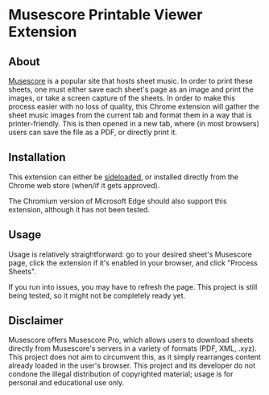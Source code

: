 # Musescore Printable Viewer Extension

## About

[Musescore](https://musescore.com) is a popular site that hosts sheet music. In order to print these sheets, one must either save each sheet's page as an image and print the images, or take a screen capture of the sheets. In order to make this process easier with no loss of quality, this Chrome extension will gather the sheet music images from the current tab and format them in a way that is printer-friendly. This is then opened in a new tab, where (in most browsers) users can save the file as a PDF, or directly print it.

## Installation

This extension can either be [sideloaded](https://www.cnet.com/tech/services-and-software/how-to-install-chrome-extensions-manually/), or installed directly from the Chrome web store (when/if it gets approved).

The Chromium version of Microsoft Edge should also support this extension, although it has not been tested.

## Usage

Usage is relatively straightforward: go to your desired sheet's Musescore page, click the extension if it's enabled in your browser, and click "Process Sheets".

If you run into issues, you may have to refresh the page. This project is still being tested, so it might not be completely ready yet.

## Disclaimer

Musescore offers Musescore Pro, which allows users to download sheets directly from Musescore's servers in a variety of formats (PDF, XML, .xyz). This project does not aim to circumvent this, as it simply rearranges content already loaded in the user's browser. This project and its developer do not condone the illegal distribution of copyrighted material; usage is for personal and educational use only.